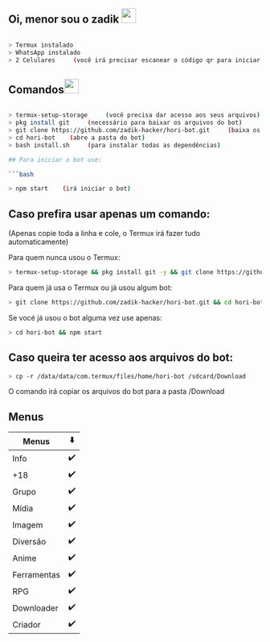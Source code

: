 
## Oi, menor sou o zadik <img src="https://github.com/TheDudeThatCode/TheDudeThatCode/blob/master/Assets/Hi.gif" width="29px">

```bash

> Termux instalado
> WhatsApp instalado
> 2 Celulares     (você irá precisar escanear o código qr para iniciar a Hori-BOT)

```

## Comandos<img src="https://github.com/TheDudeThatCode/TheDudeThatCode/blob/master/Assets/Mario_Hello_Big.gif" width="29px">

```bash

> termux-setup-storage     (você precisa dar acesso aos seus arquivos)
> pkg install git     (necessário para baixar os arquivos do bot)
> git clone https://github.com/zadik-hacker/hori-bot.git     (baixa os arquivos do bot)
> cd hori-bot    (abre a pasta do bot)
> bash install.sh     (para instalar todas as dependências)

## Para iniciar o bot use:

```bash

> npm start    (irá iniciar o bot)

```

## Caso prefira usar apenas um comando:
(Apenas copie toda a linha e cole, o Termux irá fazer tudo automaticamente)


<summary>Para quem nunca usou o Termux:

```bash
> termux-setup-storage && pkg install git -y && git clone https://github.com/zadik-hacker/hori-bot.git && cd hori-bot && npm start

```

<summary>Para quem já usa o Termux ou já usou algum bot:

```bash
> git clone https://github.com/zadik-hacker/hori-bot.git && cd hori-bot && npm start
```

<summary>Se vocé já usou o bot alguma vez use apenas:

```bash
> cd hori-bot && npm start
```

## Caso queira ter acesso aos arquivos do bot:


```bash
> cp -r /data/data/com.termux/files/home/hori-bot /sdcard/Download  
```
O comando irá copiar os arquivos do bot para a pasta /Download

<p align='center'>

## Menus
| Menus | ⬇️ | 
|------------ | ---------|
| Info | ✔️ |
| +18 | ✔️ |
| Grupo | ✔️ |
| Mídia | ✔️ |
| Imagem | ✔️ |
| Diversão| ✔️ |
| Anime | ✔️ |
| Ferramentas | ✔️ |
| RPG | ✔️ |
| Downloader | ✔️ |
| Criador | ✔️ |
